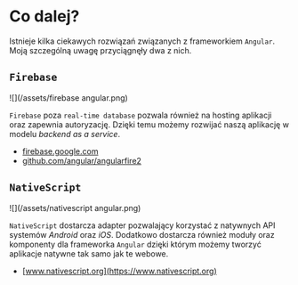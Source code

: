# Co dalej?

Istnieje kilka ciekawych rozwiązań związanych z frameworkiem `Angular`. Moją szczególną uwagę przyciągnęły dwa z nich.

## `Firebase`

![](/assets/firebase angular.png)


`Firebase` poza `real-time database` pozwala również na hosting aplikacji oraz zapewnia autoryzację. Dzięki temu możemy rozwijać naszą aplikację w modelu _backend as a service_.

* [firebase.google.com](https://firebase.google.com) 
* [github.com/angular/angularfire2](https://github.com/angular/angularfire2)


## `NativeScript`

![](/assets/nativescript angular.png)

`NativeScript` dostarcza adapter pozwalający korzystać z natywnych API systemów _Android_ oraz _iOS_. Dodatkowo dostarcza również moduły oraz komponenty dla frameworka `Angular` dzięki którym możemy tworzyć aplikacje natywne tak samo jak te webowe.

* [www.nativescript.org](https://www.nativescript.org)